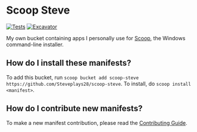 # Scoop Steve
[![Tests](https://github.com/Steveplays28/scoop-steve/actions/workflows/ci.yml/badge.svg)](https://github.com/Steveplays28/scoop-steve/actions/workflows/ci.yml) [![Excavator](https://github.com/Steveplays28/scoop-steve/actions/workflows/excavator.yml/badge.svg)](https://github.com/Steveplays28/scoop-steve/actions/workflows/excavator.yml)

My own bucket containing apps I personally use for [Scoop](https://scoop.sh), the Windows command-line installer.

## How do I install these manifests?
To add this bucket, run `scoop bucket add scoop-steve https://github.com/Steveplays28/scoop-steve`. To install, do `scoop install <manifest>`.

## How do I contribute new manifests?
To make a new manifest contribution, please read the [Contributing Guide](https://github.com/ScoopInstaller/.github/blob/main/.github/CONTRIBUTING.md).
